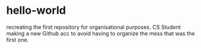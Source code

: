 # hello-world
recreating the first repository for organisational purposes.
CS Student making a new Github acc to avoid having to organize the mess that was the first one.
